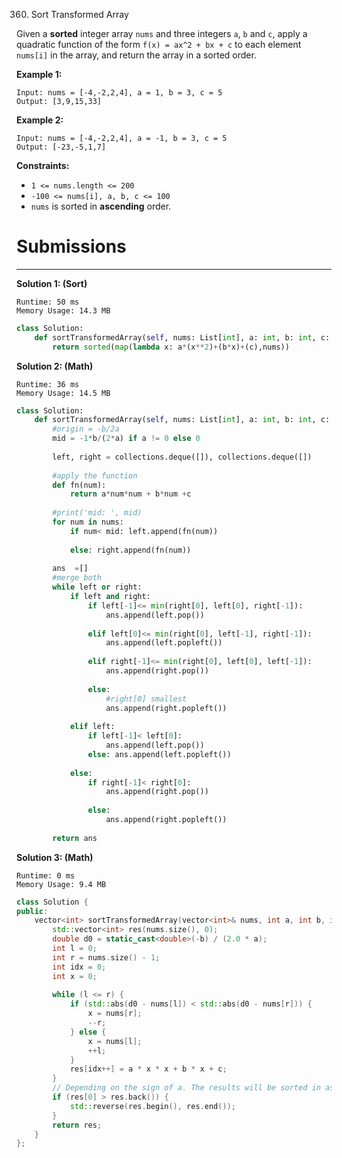 360. Sort Transformed Array

Given a **sorted** integer array `nums` and three integers `a`, `b` and `c`, apply a quadratic function of the form `f(x) = ax^2 + bx + c` to each element `nums[i]` in the array, and return the array in a sorted order.

 

**Example 1:**
```
Input: nums = [-4,-2,2,4], a = 1, b = 3, c = 5
Output: [3,9,15,33]
```

**Example 2:**
```
Input: nums = [-4,-2,2,4], a = -1, b = 3, c = 5
Output: [-23,-5,1,7]
```

**Constraints:**

* `1 <= nums.length <= 200`
* `-100 <= nums[i], a, b, c <= 100`
* `nums` is sorted in **ascending** order.

# Submissions
---
**Solution 1: (Sort)**
```
Runtime: 50 ms
Memory Usage: 14.3 MB
```
```python
class Solution:
    def sortTransformedArray(self, nums: List[int], a: int, b: int, c: int) -> List[int]:
        return sorted(map(lambda x: a*(x**2)+(b*x)+(c),nums))
```

**Solution 2: (Math)**
```
Runtime: 36 ms
Memory Usage: 14.5 MB
```
```python
class Solution:
    def sortTransformedArray(self, nums: List[int], a: int, b: int, c: int) -> List[int]:
        #origin = -b/2a
        mid = -1*b/(2*a) if a != 0 else 0
        
        left, right = collections.deque([]), collections.deque([])
        
        #apply the function
        def fn(num):
            return a*num*num + b*num +c
        
        #print('mid: ', mid)
        for num in nums:
            if num< mid: left.append(fn(num))
                
            else: right.append(fn(num))
        
        ans  =[]
        #merge both
        while left or right:
            if left and right:
                if left[-1]<= min(right[0], left[0], right[-1]):
                    ans.append(left.pop())
                    
                elif left[0]<= min(right[0], left[-1], right[-1]):
                    ans.append(left.popleft())
                
                elif right[-1]<= min(right[0], left[0], left[-1]):
                    ans.append(right.pop())
                
                else: 
                    #right[0] smallest
                    ans.append(right.popleft())
                    
            elif left:
                if left[-1]< left[0]:
                    ans.append(left.pop())
                else: ans.append(left.popleft())
                
            else:
                if right[-1]< right[0]:
                    ans.append(right.pop())
                
                else:
                    ans.append(right.popleft())
                    
        return ans
```

**Solution 3: (Math)**
```
Runtime: 0 ms
Memory Usage: 9.4 MB
```
```c++
class Solution {
public:
    vector<int> sortTransformedArray(vector<int>& nums, int a, int b, int c) {
        std::vector<int> res(nums.size(), 0);
        double d0 = static_cast<double>(-b) / (2.0 * a);
        int l = 0;
        int r = nums.size() - 1;
        int idx = 0;
        int x = 0;
        
        while (l <= r) {
            if (std::abs(d0 - nums[l]) < std::abs(d0 - nums[r])) {
                x = nums[r];
                --r;
            } else {
                x = nums[l];
                ++l;
            }
            res[idx++] = a * x * x + b * x + c;
        }
		// Depending on the sign of a. The results will be sorted in as/dsending order.
        if (res[0] > res.back()) {
            std::reverse(res.begin(), res.end());
        }
        return res;
    }
};
```
